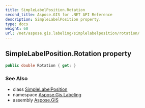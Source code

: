 ```yaml
---
title: SimpleLabelPosition.Rotation
second_title: Aspose.GIS for .NET API Reference
description: SimpleLabelPosition property. 
type: docs
weight: 60
url: /net/aspose.gis.labeling/simplelabelposition/rotation/
---
```

## SimpleLabelPosition.Rotation property

```csharp
public double Rotation { get; }
```

### See Also

* class [SimpleLabelPosition](../)
* namespace [Aspose.Gis.Labeling](../../simplelabelposition/)
* assembly [Aspose.GIS](../../../)


